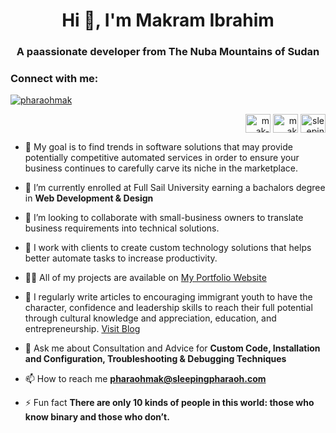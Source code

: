 <h1 align="center">Hi 👋, I'm Makram Ibrahim</h1>
<h3 align="center">A paassionate developer from The Nuba Mountains of Sudan</h3>

<h3 align="left">Connect with me:</h3>

<p align="left"> <a href="https://twitter.com/pharaohmak" target="blank"><img src="https://img.shields.io/twitter/follow/pharaohmak?logo=twitter&style=for-the-badge" alt="pharaohmak" /></a> </p>


<p align="right">
<a href="https://linkedin.com/in/mak-ibrahim" target="blank"><img align="center" src="https://raw.githubusercontent.com/rahuldkjain/github-profile-readme-generator/master/src/images/icons/Social/linked-in-alt.svg" alt="mak-ibrahim" height="30" width="40" /></a>
<a href="https://fb.com/mak ibrahim" target="blank"><img align="center" src="https://raw.githubusercontent.com/rahuldkjain/github-profile-readme-generator/master/src/images/icons/Social/facebook.svg" alt="mak ibrahim" height="30" width="40" /></a>
<a href="https://instagram.com/sleeping.pharaoh" target="blank"><img align="center" src="https://raw.githubusercontent.com/rahuldkjain/github-profile-readme-generator/master/src/images/icons/Social/instagram.svg" alt="sleeping.pharaoh" height="30" width="40" /></a>
</p>




- 🔭 My goal is to find trends in software solutions that may provide potentially competitive automated services in order to ensure your business continues to carefully carve its niche in the marketplace.

- 🌱 I’m currently enrolled at Full Sail University earning a bachalors degree in **Web Development & Design**

- 👯 I’m looking to collaborate with small-business owners to translate business requirements into technical solutions.

- 🤝 I work with clients to create custom technology solutions that helps better automate tasks to increase productivity.

- 👨‍💻 All of my projects are available on [My Portfolio Website](https://pharaohmak.github.io/)

- 📝 I regularly write articles to encouraging immigrant youth to have the character, confidence and leadership skills to reach their full potential through cultural knowledge and appreciation, education, and entrepreneurship. [Visit Blog](https://pharaohmak.wordpress.com/)

- 💬 Ask me about Consultation and Advice for **Custom Code, Installation and Configuration, Troubleshooting & Debugging Techniques**

- 📫 How to reach me **pharaohmak@sleepingpharaoh.com**

- ⚡ Fun fact **There are only 10 kinds of people in this world: those who know binary and those who don’t.**

</div>


